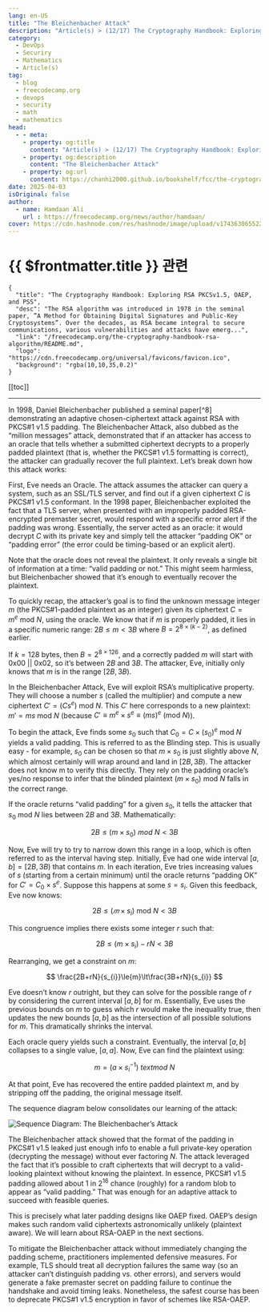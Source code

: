 ```yaml
---
lang: en-US
title: "The Bleichenbacher Attack"
description: "Article(s) > (12/17) The Cryptography Handbook: Exploring RSA PKCSv1.5, OAEP, and PSS" 
category:
  - DevOps
  - Securiry
  - Mathematics
  - Article(s)
tag:
  - blog
  - freecodecamp.org
  - devops
  - security
  - math
  - mathematics
head:
  - - meta:
    - property: og:title
      content: "Article(s) > (12/17) The Cryptography Handbook: Exploring RSA PKCSv1.5, OAEP, and PSS"
    - property: og:description
      content: "The Bleichenbacher Attack"
    - property: og:url
      content: https://chanhi2000.github.io/bookshelf/fcc/the-cryptography-handbook-rsa-algorithm/the-bleichenbacher-attack.html
date: 2025-04-03
isOriginal: false
author:
  - name: Hamdaan Ali
    url : https://freecodecamp.org/news/author/hamdaan/
cover: https://cdn.hashnode.com/res/hashnode/image/upload/v1743630655223/f7e0c094-2103-42cd-97bd-be79d14fff67.png
---
```


# {{ $frontmatter.title }} 관련

```component VPCard
{
  "title": "The Cryptography Handbook: Exploring RSA PKCSv1.5, OAEP, and PSS",
  "desc": "The RSA algorithm was introduced in 1978 in the seminal paper, ”A Method for Obtaining Digital Signatures and Public-Key Cryptosystems”. Over the decades, as RSA became integral to secure communications, various vulnerabilities and attacks have emerg...",
  "link": "/freecodecamp.org/the-cryptography-handbook-rsa-algorithm/README.md",
  "logo": "https://cdn.freecodecamp.org/universal/favicons/favicon.ico",
  "background": "rgba(10,10,35,0.2)"
}
```

[[toc]]

---

<SiteInfo
  name="The Cryptography Handbook: Exploring RSA PKCSv1.5, OAEP, and PSS"
  desc="The RSA algorithm was introduced in 1978 in the seminal paper, ”A Method for Obtaining Digital Signatures and Public-Key Cryptosystems”. Over the decades, as RSA became integral to secure communications, various vulnerabilities and attacks have emerg..."
  url="https://freecodecamp.org/news/the-cryptography-handbook-rsa-algorithm#heading-the-bleichenbacher-attack"
  logo="https://cdn.freecodecamp.org/universal/favicons/favicon.ico"
  preview="https://cdn.hashnode.com/res/hashnode/image/upload/v1743630655223/f7e0c094-2103-42cd-97bd-be79d14fff67.png"/>

In 1998, Daniel Bleichenbacher published a seminal paper[^8] demonstrating an adaptive chosen-ciphertext attack against RSA with PKCS#1 v1.5 padding. The Bleichenbacher Attack, also dubbed as the “million messages” attack, demonstrated that if an attacker has access to an oracle that tells whether a submitted ciphertext decrypts to a properly padded plaintext (that is, whether the PKCS#1 v1.5 formatting is correct), the attacker can gradually recover the full plaintext. Let’s break down how this attack works:

First, Eve needs an Oracle. The attack assumes the attacker can query a system, such as an SSL/TLS server, and find out if a given ciphertext $C$ is PKCS#1 v1.5 conformant. In the 1998 paper, Bleichenbacher exploited the fact that a TLS server, when presented with an improperly padded RSA-encrypted premaster secret, would respond with a specific error alert if the padding was wrong. Essentially, the server acted as an oracle: it would decrypt $C$ with its private key and simply tell the attacker “padding OK” or “padding error” (the error could be timing-based or an explicit alert).

Note that the oracle does not reveal the plaintext. It only reveals a single bit of information at a time: “valid padding or not.” This might seem harmless, but Bleichenbacher showed that it’s enough to eventually recover the plaintext.

To quickly recap, the attacker’s goal is to find the unknown message integer $m$ (the PKCS#1-padded plaintext as an integer) given its ciphertext $C=m^{e}\:\text{mod}\:N$, using the oracle. We know that if $m$ is properly padded, it lies in a specific numeric range: $2B\le{m}\lt{3B}$ where $B=2^{8\times\left(k−2\right)}$, as defined earlier.

If $k=128\:\text{bytes}$, then $B=2^{8\times{126}}$, and a correctly padded $m$ will start with $0\text{x}00\:\vert\vert\:0\text{x}02$, so it’s between $2B$ and $3B$. The attacker, Eve, initially only knows that $m$ is in the range $\left[2B,3B\right)$.

In the Bleichenbacher Attack, Eve will exploit RSA’s multiplicative property. They will choose a number $s$ (called the multiplier) and compute a new ciphertext $C'=\left(Cs^{e}\right)\:\text{mod}\:N$. This $C'$ here corresponds to a new plaintext: $m'=ms\:\text{mod}\:N$ (because $C'\equiv{m}^{e}\times{s}^{e}\equiv\left(ms\right)^{e}\:\left(\text{mod}\:N\right)$).

To begin the attack, Eve finds some $s_{0}$ such that $C_{0}=C\times\left(s_{0}\right)^{e}\:\text{mod}\:N$ yields a valid padding. This is referred to as the Blinding step. This is usually easy - for example, $s_{0}$ can be chosen so that $m\times{s}_{0}$ is just slightly above $N$, which almost certainly will wrap around and land in $\left[2B,3B\right)$. The attacker does not know m to verify this directly. They rely on the padding oracle’s yes/no response to infer that the blinded plaintext $\left(m\times{s}_{0}\right)\:\text{mod}\:N$ falls in the correct range.

If the oracle returns “valid padding” for a given $s_{0}$, it tells the attacker that $s_{0}\:\text{mod}\:N$ lies between $2B$ and $3B$. Mathematically:

$$
2B\le\left(m\times{s}_{0}\right)\:mod\:N\lt{3B}
$$

Now, Eve will try to try to narrow down this range in a loop, which is often referred to as the interval having step. Initially, Eve had one wide interval $\left[a,b\right]=\left[2B,3B\right)$ that contains $m$. In each iteration, Eve tries increasing values of $s$ (starting from a certain minimum) until the oracle returns “padding OK” for $C'=C_{0}\times{s}^{e}$. Suppose this happens at some $s=s_{i}$. Given this feedback, Eve now knows:

$$
2B\le\left(𝑚\times{s}_{i}\right)\:\text{mod}\:N\lt{3B}
$$

This congruence implies there exists some integer $r$ such that:

$$
2B\le\left(m\times{s}_{i}\right)−rN\lt{3B}
$$

Rearranging, we get a constraint on $m$:

$$
\frac{2B+rN}{s_{i}}\le{m}\lt\frac{3B+rN}{s_{i}}
$$

Eve doesn’t know $r$ outright, but they can solve for the possible range of $r$ by considering the current interval $\left[a,b\right]$ for m. Essentially, Eve uses the previous bounds on $m$ to guess which $r$ would make the inequality true, then updates the new bounds $\left[a,b\right]$ as the intersection of all possible solutions for $m$. This dramatically shrinks the interval.

Each oracle query yields such a constraint. Eventually, the interval $\left[a,b\right]$ collapses to a single value, $\left[a,a\right]$. Now, Eve can find the plaintext using:

$$
m=\left(a\times{s}_{i}^{−1}\right)\:text{mod}\:N
$$

At that point, Eve has recovered the entire padded plaintext $m$, and by stripping off the padding, the original message itself.

The sequence diagram below consolidates our learning of the attack:

![Sequence Diagram: The Bleichenbacher’s Attack](https://cdn.hashnode.com/res/hashnode/image/upload/v1742498318544/6e297215-ca3e-451d-9574-117c0f8a12cb.png)
<!-- TODO: mermaid -->

The Bleichenbacher attack showed that the format of the padding in PKCS#1 v1.5 leaked just enough info to enable a full private-key operation (decrypting the message) without ever factoring $N$. The attack leveraged the fact that it’s possible to craft ciphertexts that will decrypt to a valid-looking plaintext without knowing the plaintext. In essence, PKCS#1 v1.5 padding allowed about $1$ in $2^{16}$ chance (roughly) for a random blob to appear as “valid padding.” That was enough for an adaptive attack to succeed with feasible queries.

This is precisely what later padding designs like OAEP fixed. OAEP’s design makes such random valid ciphertexts astronomically unlikely (plaintext aware). We will learn about RSA-OAEP in the next sections.

To mitigate the Bleichenbacher attack without immediately changing the padding scheme, practitioners implemented defensive measures. For example, TLS should treat all decryption failures the same way (so an attacker can’t distinguish padding vs. other errors), and servers would generate a fake premaster secret on padding failure to continue the handshake and avoid timing leaks. Nonetheless, the safest course has been to deprecate PKCS#1 v1.5 encryption in favor of schemes like RSA-OAEP.[](https://archiv.infsec.ethz.ch/education/fs08/secsem/bleichenbacher98.pdf#:~:text=plaintext%20is%20PKCS%20conforming,chosen%20ciphertexts%3B%20thus%2C%20we%20show)

